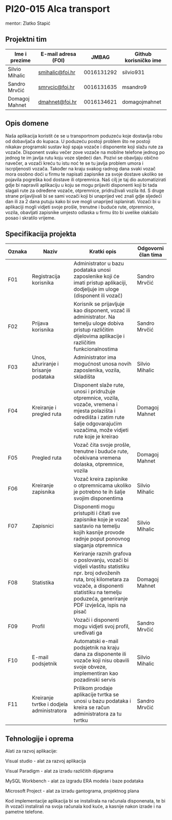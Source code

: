 # PI20-015 Alca transport 
mentor: Zlatko Stapić 

## Projektni tim

Ime i prezime | E-mail adresa (FOI) | JMBAG | Github korisničko ime
------------  | ------------------- | ----- | ---------------------
Silvio Mihalic | smihalic@foi.hr | 0016131292 | silvio931
Sandro Mrvčić | smrvcic@foi.hr | 0016131635 | msandro9
Domagoj Mahnet | dmahnet@foi.hr | 0016134621 | domagojmahnet

## Opis domene
Naša aplikacija koristit će se u transportnom poduzeću koje dostavlja robu od dobavljača do kupaca. U poduzeću postoji problem što ne postoji nikakav programski sustav koji spaja vozače i disponente koji slažu rute za vozače. Disponent svaku večer zove vozače na mobilne telefone jednog po jednog te im javlja rutu koju voze sljedeći dan. Pozivi se obavljaju obično navečer, a vozači kreću tu istu noć te se tu javlja problem umora i iscrpljenosti vozača. Također na kraju svakog radnog dana svaki vozač mora osobno doći u firmu te napisati zapisnike za svoje dostave ukoliko se pojavila pogreška kod dostave ili otpremnica. Naš cilj je taj dio automatizirati gdje bi napravili aplikaciju u koju se mogu prijaviti disponenti koji bi tada slagali rute za određene vozače, otpremnice, pridruživali vozila itd. S druge strane prijavljivali bi se sami vozači koji bi unaprijed već znali gdje sljedeći dan ili za 2 dana putuju kako bi sve mogli unaprijed isplanirati. Vozači bi u aplikaciji mogli vidjeti svoje prošle, trenutne i buduće rute, otpremnice, vozila, obavljati zapisnike umjesto odlaska u firmu što bi uvelike olakšalo posao i skratilo vrijeme.

## Specifikacija projekta
Oznaka | Naziv | Kratki opis | Odgovorni član tima
------ | ----- | ----------- | -------------------
F01 | Registracija korisnika | Administrator u bazu podataka unosi zaposlenike koji će imati pristup aplikaciji, dodjeljuje im uloge (disponent ili vozač) | Sandro Mrvčić
F02 | Prijava korisnika  | Korisnik se prijavljuje kao disponent, vozač ili administrator. Na temelju uloge dobiva pristup različitim dijelovima aplikacije i različitim funkcionalnostima| Sandro Mrvčić
F03 | Unos, ažuriranje i brisanje podataka | Administrator ima mogućnost unosa novih zaposlenika, vozila, skladišta | Silvio Mihalic
F04 | Kreiranje i pregled ruta | Disponent slaže rute, unosi i pridružuje otpremnice, vozila, vozače, vremena i mjesta polazišta i odredišta i zatim rute šalje odgovarajućim vozačima, može vidjeti rute koje je kreirao  | Domagoj Mahnet
F05 | Pregled ruta | Vozač čita svoje prošle, trenutne i buduće rute, očekivana vremena dolaska, otpremnice, vozila | Domagoj Mahnet
F06 | Kreiranje zapisnika | Vozač kreira zapisnike o otpremnicama ukoliko je potrebno te ih šalje svojim disponentima | Silvio Mihalic
F07 | Zapisnici | Disponenti mogu pristupiti i čitati sve zapisnike koje je vozač sastavio na temelju kojih kasnije provode radnje poput ponovnog slaganja otpremnica | Silvio Mihalic
F08 | Statistika | Keriranje raznih grafova o poslovanju, vozači bi vidjeli vlastitu statistiku npr. broj odvoženih ruta, broj kilometara za vozače, a disponenti statistiku na temelju poduzeća, generiranje PDF izvješća, ispis na pisač | Domagoj Mahnet
F09 | Profil | Vozači i disponenti mogu vidjeti svoj profil, uređivati ga | Sandro Mrvčić
F10 | E-mail podsjetnik | Automatski e-mail podsjetnik na kraju dana za disponente ili vozače koji nisu obavili svoje obveze, implementiran kao pozadinski servis | Silvio Mihalic
F11 | Kreiranje tvrtke i dodjela administratora | Prilikom prodaje aplikacije tvrtka se unosi u bazu podataka i kreira se račun administratora za tu tvrtku | Sandro Mrvčić




## Tehnologije i oprema
Alati za razvoj aplikacije:

Visual studio - alat za razvoj aplikacija

Visual Paradigm - alat za izradu različitih dijagrama

MySQL Workbench - alat za izgradu ERA modela i baze podataka

Microsoft Project - alat za izradu gantograma, projektnog plana

Kod implementacije aplikacija bi se instalirala na računala disponenata, te bi ih vozači instalirali na svoja računala kod kuće, a kasnije nakon izrade i na pametne telefone.
